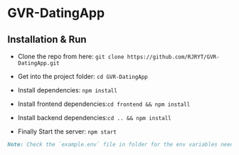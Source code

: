 # GVR-DatingApp

## Installation & Run

- Clone the repo from here: `git clone https://github.com/RJRYT/GVR-DatingApp.git`

- Get into the project folder: `cd GVR-DatingApp`

- Install dependencies: `npm install`

- Install frontend dependencies:`cd frontend && npm install`

- Install backend dependencies:`cd .. && npm install`

- Finally Start the server: `npm start`

```md
Note: Check the `example.env` file in folder for the env variables needed.
```